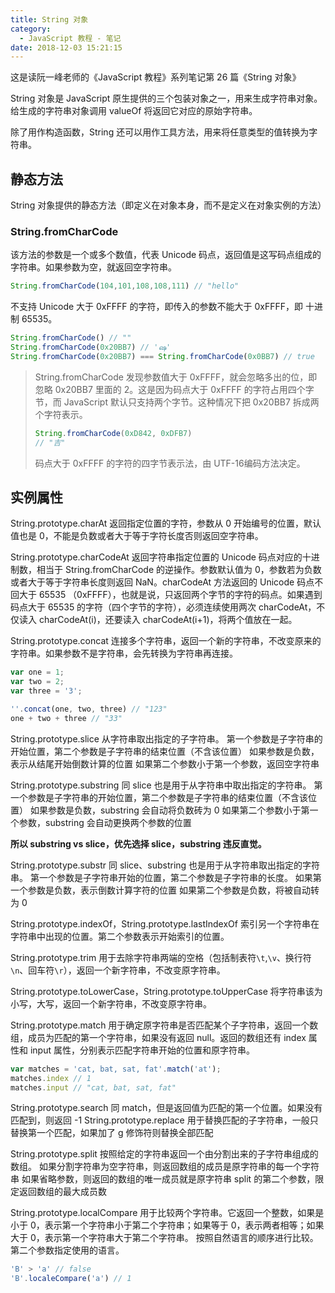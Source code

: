 ```yaml
---
title: String 对象
category:
  - JavaScript 教程 - 笔记
date: 2018-12-03 15:21:15
---
```



这是读阮一峰老师的《JavaScript 教程》系列笔记第 26 篇《String 对象》

String 对象是 JavaScript 原生提供的三个包装对象之一，用来生成字符串对象。给生成的字符串对象调用 valueOf 将返回它对应的原始字符串。

除了用作构造函数，String 还可以用作工具方法，用来将任意类型的值转换为字符串。

## 静态方法

String 对象提供的静态方法（即定义在对象本身，而不是定义在对象实例的方法）

### String.fromCharCode

该方法的参数是一个或多个数值，代表 Unicode 码点，返回值是这写码点组成的字符串。如果参数为空，就返回空字符串。

```js
String.fromCharCode(104,101,108,108,111) // "hello"
```

不支持 Unicode 大于 0xFFFF 的字符，即传入的参数不能大于 0xFFFF，即 十进制 65535。

```js
String.fromCharCode() // ""
String.fromCharCode(0x20BB7) // 'ஷ' 
String.fromCharCode(0x20BB7) === String.fromCharCode(0x0BB7) // true
```

> String.fromCharCode 发现参数值大于 0xFFFF，就会忽略多出的位，即忽略 0x20BB7 里面的 2。这是因为码点大于 0xFFFF 的字符占用四个字节，而 JavaScript 默认只支持两个字节。这种情况下把 0x20BB7 拆成两个字符表示。
>
> ```js
> String.fromCharCode(0xD842, 0xDFB7)
> // "吉"
> ```
>
> 码点大于 0xFFFF 的字符的四字节表示法，由 UTF-16编码方法决定。

## 实例属性

String.prototype.charAt 返回指定位置的字符，参数从 0 开始编号的位置，默认值也是 0，不能是负数或者大于等于字符长度否则返回空字符串。

String.prototype.charCodeAt 返回字符串指定位置的 Unicode 码点对应的十进制数，相当于 String.fromCharCode 的逆操作。参数默认值为 0，参数若为负数或者大于等于字符串长度则返回 NaN。charCodeAt 方法返回的 Unicode 码点不回大于 65535 （0xFFFF），也就是说，只返回两个字节的字符的码点。如果遇到码点大于 65535 的字符（四个字节的字符），必须连续使用两次 charCodeAt，不仅读入 charCodeAt(i)，还要读入 charCodeAt(i+1)，将两个值放在一起。

String.prototype.concat 连接多个字符串，返回一个新的字符串，不改变原来的字符串。如果参数不是字符串，会先转换为字符串再连接。

```js
var one = 1;
var two = 2;
var three = '3';

''.concat(one, two, three) // "123"
one + two + three // "33"
```

String.prototype.slice 从字符串取出指定的子字符串。
第一个参数是子字符串的开始位置，第二个参数是子字符串的结束位置（不含该位置）
如果参数是负数，表示从结尾开始倒数计算的位置
如果第二个参数小于第一个参数，返回空字符串

String.prototype.substring 同 slice 也是用于从字符串中取出指定的字符串。
第一个参数是子字符串的开始位置，第二个参数是子字符串的结束位置（不含该位置）
如果参数是负数，substring 会自动将负数砖为 0
如果第二个参数小于第一个参数，substring 会自动更换两个参数的位置

**所以 substring vs slice，优先选择 slice，substring 违反直觉。**

String.prototype.substr 同 slice、substring 也是用于从字符串取出指定的字符串。
第一个参数是子字符串开始的位置，第二个参数是子字符串的长度。
如果第一个参数是负数，表示倒数计算字符的位置
如果第二个参数是负数，将被自动转为 0

String.prototype.indexOf，String.prototype.lastIndexOf 索引另一个字符串在字符串中出现的位置。第二个参数表示开始索引的位置。

String.prototype.trim 用于去除字符串两端的空格（包括制表符`\t`,`\v`、换行符`\n`、回车符`\r`），返回一个新字符串，不改变原字符串。

String.prototype.toLowerCase，String.prototype.toUpperCase 将字符串该为小写，大写，返回一个新字符串，不改变原字符串。

String.prototype.match 用于确定原字符串是否匹配某个子字符串，返回一个数组，成员为匹配的第一个字符串，如果没有返回 null。返回的数组还有 index 属性和 input 属性，分别表示匹配字符串开始的位置和原字符串。

```js
var matches = 'cat, bat, sat, fat'.match('at');
matches.index // 1
matches.input // "cat, bat, sat, fat"
```

String.prototype.search 同 match，但是返回值为匹配的第一个位置。如果没有匹配到，则返回 -1
String.prototype.replace 用于替换匹配的子字符串，一般只替换第一个匹配，如果加了 g 修饰符则替换全部匹配

String.prototype.split 按照给定的字符串返回一个由分割出来的子字符串组成的数组。
如果分割字符串为空字符串，则返回数组的成员是原字符串的每一个字符串
如果省略参数，则返回的数组的唯一成员就是原字符串
split 的第二个参数，限定返回数组的最大成员数

String.prototype.localCompare 用于比较两个字符串。它返回一个整数，如果是小于 0，表示第一个字符串小于第二个字符串；如果等于 0，表示两者相等；如果大于 0，表示第一个字符串大于第二个字符串。
按照自然语言的顺序进行比较。
第二个参数指定使用的语言。

```js
'B' > 'a' // false
'B'.localeCompare('a') // 1
```